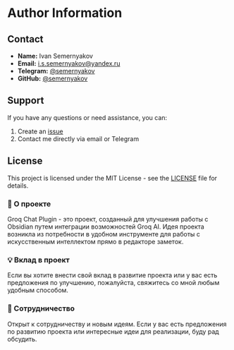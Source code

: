 # Author Information

## Contact

- **Name:** Ivan Semernyakov
- **Email:** [i.s.semernyakov@yandex.ru](mailto:i.s.semernyakov@yandex.ru)
- **Telegram:** [@semernyakov](https://t.me/semernyakov)
- **GitHub:** [@semernyakov](https://github.com/semernyakov)

[//]: # '- **Website:** [semernyakov.com](https://semernyakov.com)'

## Support

If you have any questions or need assistance, you can:

1. Create an [issue](https://github.com/semernyakov/groq-chat-plugin/issues)
2. Contact me directly via email or Telegram

[//]: # '3. Visit the [documentation](https://github.com/semernyakov/groq-chat-plugin/wiki)'
[//]: # '## Sponsorship'
[//]: # 'If you find this plugin useful, you can support its development:'
[//]: # '- [GitHub Sponsors](https://github.com/sponsors/semernyakov)'
[//]: # '- [Buy Me a Coffee](https://www.buymeacoffee.com/semernyakov)'

## License

This project is licensed under the MIT License - see the [LICENSE](LICENSE) file for details.

### 🚀 О проекте

Groq Chat Plugin - это проект, созданный для улучшения работы с Obsidian путем интеграции возможностей Groq AI. Идея проекта возникла из потребности в удобном инструменте для работы с искусственным интеллектом прямо в редакторе заметок.

### 💡 Вклад в проект

Если вы хотите внести свой вклад в развитие проекта или у вас есть предложения по улучшению, пожалуйста, свяжитесь со мной любым удобным способом.

### 🤝 Сотрудничество

Открыт к сотрудничеству и новым идеям. Если у вас есть предложения по развитию проекта или интересные идеи для реализации, буду рад обсудить.
